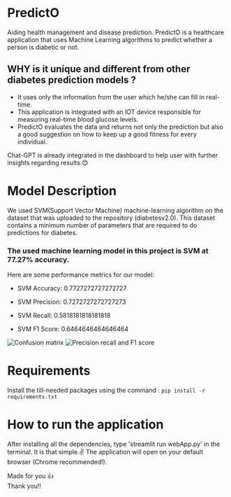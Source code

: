 # PredictO

Aiding health management and disease prediction. PredictO is a healthcare application that uses Machine Learning algorithms to predict whether a person is diabetic or not.

## WHY is it unique and different from other diabetes prediction models ?

- It uses only the information from the user which he/she can fill in real-time.
- This application is integrated with an IOT device responsible for measuring real-time blood glucose levels.
- PredictO evaluates the data and returns not only the prediction but also a good suggestion on how to keep up a good fitness for every individual.

Chat-GPT is already integrated in the dashboard to help user with further insights regarding results.😊

# Model Description

We used SVM(Support Vector Machine) machine-learning algorithm on the dataset that was uploaded to the repository (diabetesv2.0).
This dataset contains a minimum number of parameters that are required to do predictions for diabetes.

### The used machine learning model in this project is SVM at **77.27%** accuracy.

Here are some performance metrics for our model:

- SVM Accuracy: 0.7727272727272727

- SVM Precision: 0.7272727272727273

- SVM Recall: 0.5818181818181818

- SVM F1 Score: 0.6464646464646464

![Confusion matrix](https://github.com/mahi1722/PredictO/assets/82094424/00100b58-42aa-45f7-ad62-de3fa64d44c2)
![Precision recall and F1 score](https://github.com/mahi1722/PredictO/assets/82094424/56c24a02-817b-4a4c-94aa-7820d1ae095a)



# Requirements
Install the till-needed packages using the command :
``` pip install -r requirements.txt ```

# How to run the application

After installing all the dependencies, type 'streamlit run webApp.py' in the terminal.
It is that simple.✌️
The application will open on your default browser (Chrome recommended!).




         
Made for you 👍         
Thank you!!

